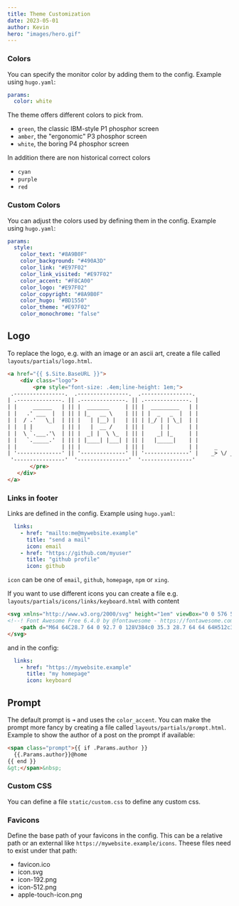```yaml
---
title: Theme Customization
date: 2023-05-01
author: Kevin
hero: "images/hero.gif"
---
```


### Colors

You can specify the monitor color by adding them to the config. Example using  `hugo.yaml`:

```yaml
params:
  color: white
```

The theme offers different colors to pick from.

- `green`, the classic IBM-style P1 phosphor screen
- `amber`, the "ergonomic" P3 phosphor screen
- `white`, the boring P4 phosphor screen

In addition there are non historical correct colors
- `cyan`
- `purple`
- `red`


### Custom Colors

You can adjust the colors used by defining them in the config. Example using `hugo.yaml`:

```yaml
params:
  style:
    color_text: "#8A9B0F"
    color_background: "#490A3D"
    color_link: "#E97F02"
    color_link_visited: "#E97F02"
    color_accent: "#F8CA00"
    color_logo: "#E97F02"
    color_copyright: "#8A9B0F"
    color_hugo: "#BD1550"
    color_theme: "#E97F02"
    color_monochrome: "false"
```

## Logo

To replace the logo, e.g. with an image or an ascii art, create a file called `layouts/partials/logo.html`. 

```html
<a href="{{ $.Site.BaseURL }}">
    <div class="logo">
        <pre style="font-size: .4em;line-height: 1em;">
 .----------------.  .----------------.  .----------------. 
| .--------------. || .--------------. || .--------------. |
| |     ______   | || |  _______     | || |  _________   | |
| |   .' ___  |  | || | |_   __ \    | || | |  _   _  |  | |
| |  / .'   \_|  | || |   | |__) |   | || | |_/ | | \_|  | |
| |  | |         | || |   |  __ /    | || |     | |      | |
| |  \ `.___.'\  | || |  _| |  \ \_  | || |    _| |_     | |
| |   `._____.'  | || | |____| |___| | || |   |_____|    | |
| |              | || |              | || |              | |     _     _ _|_  _  ._ _     _  ._  | o ._   _  
| '--------------' || '--------------' || '--------------' |    _> \/ _>  |_ (/_ | | |   (_) | | | | | | (/_ 
 '----------------'  '----------------'  '----------------'  
       </pre>
   </div>
</a>
```

### Links in footer

Links are defined in the config. Example using `hugo.yaml`:

```yaml
  links:
    - href: "mailto:me@mywebsite.example"
      title: "send a mail"
      icon: email
    - href: "https://github.com/myuser"
      title: "github profile"
      icon: github
``` 

`icon` can be one of `email`, `github`, `homepage`, `npm` or `xing`.

If you want to use different icons you can create a file e.g. `layouts/partials/icons/links/keyboard.html` with content

```html
<svg xmlns="http://www.w3.org/2000/svg" height="1em" viewBox="0 0 576 512">
<!--! Font Awesome Free 6.4.0 by @fontawesome - https://fontawesome.com License - https://fontawesome.com/license (Commercial License) Copyright 2023 Fonticons, Inc. -->
    <path d="M64 64C28.7 64 0 92.7 0 128V384c0 35.3 28.7 64 64 64H512c35.3 0 64-28.7 64-64V128c0-35.3-28.7-64-64-64H64zm16 64h32c8.8 0 16 7.2 16 16v32c0 8.8-7.2 16-16 16H80c-8.8 0-16-7.2-16-16V144c0-8.8 7.2-16 16-16zM64 240c0-8.8 7.2-16 16-16h32c8.8 0 16 7.2 16 16v32c0 8.8-7.2 16-16 16H80c-8.8 0-16-7.2-16-16V240zm16 80h32c8.8 0 16 7.2 16 16v32c0 8.8-7.2 16-16 16H80c-8.8 0-16-7.2-16-16V336c0-8.8 7.2-16 16-16zm80-176c0-8.8 7.2-16 16-16h32c8.8 0 16 7.2 16 16v32c0 8.8-7.2 16-16 16H176c-8.8 0-16-7.2-16-16V144zm16 80h32c8.8 0 16 7.2 16 16v32c0 8.8-7.2 16-16 16H176c-8.8 0-16-7.2-16-16V240c0-8.8 7.2-16 16-16zM160 336c0-8.8 7.2-16 16-16H400c8.8 0 16 7.2 16 16v32c0 8.8-7.2 16-16 16H176c-8.8 0-16-7.2-16-16V336zM272 128h32c8.8 0 16 7.2 16 16v32c0 8.8-7.2 16-16 16H272c-8.8 0-16-7.2-16-16V144c0-8.8 7.2-16 16-16zM256 240c0-8.8 7.2-16 16-16h32c8.8 0 16 7.2 16 16v32c0 8.8-7.2 16-16 16H272c-8.8 0-16-7.2-16-16V240zM368 128h32c8.8 0 16 7.2 16 16v32c0 8.8-7.2 16-16 16H368c-8.8 0-16-7.2-16-16V144c0-8.8 7.2-16 16-16zM352 240c0-8.8 7.2-16 16-16h32c8.8 0 16 7.2 16 16v32c0 8.8-7.2 16-16 16H368c-8.8 0-16-7.2-16-16V240zM464 128h32c8.8 0 16 7.2 16 16v32c0 8.8-7.2 16-16 16H464c-8.8 0-16-7.2-16-16V144c0-8.8 7.2-16 16-16zM448 240c0-8.8 7.2-16 16-16h32c8.8 0 16 7.2 16 16v32c0 8.8-7.2 16-16 16H464c-8.8 0-16-7.2-16-16V240zm16 80h32c8.8 0 16 7.2 16 16v32c0 8.8-7.2 16-16 16H464c-8.8 0-16-7.2-16-16V336c0-8.8 7.2-16 16-16z"/>
</svg>
``` 

and in the config:

```yaml
  links:
    - href: "https://mywebsite.example"
      title: "my homepage"
      icon: keyboard
```


## Prompt

The default prompt is `➜` and uses the `color_accent`. You can make the prompt more fancy by creating a file called `layouts/partials/prompt.html`. Example to show the author of a post on the prompt if available:

```html
<span class="prompt">{{ if .Params.author }}
  {{.Params.author}}@home
{{ end }}
&gt;</span>&nbsp;
```


### Custom CSS

You can define a file `static/custom.css` to define any custom css.


### Favicons

Define the base path of your favicons in the config. This can be a relative path or an external like `https://mywebsite.example/icons`. Theese files need to exist under that path:

- favicon.ico
- icon.svg
- icon-192.png
- icon-512.png
- apple-touch-icon.png